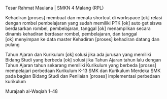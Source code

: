 Tesar Rahmat Maulana | SMKN 4 Malang (RPL)

Kehadiran
[proses] membuat dan menata shortcut di workspace
[ok] relasi dengan rombel pembelajaran yang sudah memiliki PTK
[ok] auto get siswa berdasarkan rombel, pembelajaran, tanggal 
[ok] menampilkan secara dinamis kehadiran berdasar rombel, pembelajaran, dan tanggal  
[ok] menyimpan ke data master Kehadiran
[proses] kehadiran datang dan pulang

Tahun Ajaran dan Kurikulum
[ok] solusi jika ada jurusan yang memiliki Bidang Studi yang berbeda
[ok] solusi jika Tahun Ajaran tahun lalu dengan Tahun Ajaran tahun sekarang memiliki Kurikulum yang berbeda
[proses] mempelajari perbedaan Kurikulum K-13 SMK dan Kurikulum Merdeka SMK pada bagian Bidang Studi dan Penilaian
[proses] implementasi perbedaan kurikulum

Murajaah al-Waqiah 1-48